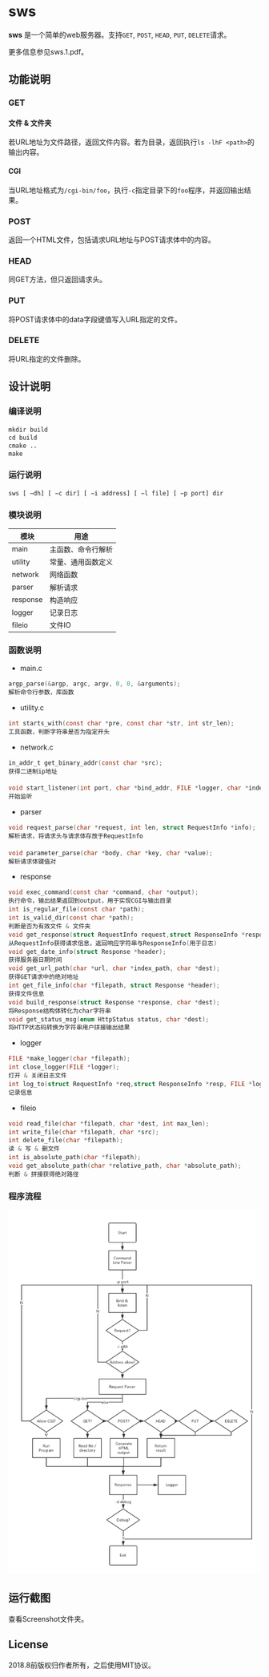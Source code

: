  sws
============
**sws** 是一个简单的web服务器。支持`GET`, `POST`, `HEAD`, `PUT`, `DELETE`请求。

更多信息参见sws.1.pdf。

## 功能说明
### GET
#### 文件 & 文件夹
若URL地址为文件路径，返回文件内容。若为目录，返回执行`ls -lhF <path>`的输出内容。
#### CGI
当URL地址格式为`/cgi-bin/foo`，执行`-c`指定目录下的`foo`程序，并返回输出结果。
### POST
返回一个HTML文件，包括请求URL地址与POST请求体中的内容。
### HEAD
同GET方法，但只返回请求头。
### PUT
将POST请求体中的data字段键值写入URL指定的文件。
### DELETE
将URL指定的文件删除。
## 设计说明
### 编译说明
```shell
mkdir build
cd build
cmake ..
make
```
### 运行说明
```shell
sws [ −dh] [ −c dir] [ −i address] [ −l file] [ −p port] dir
```
### 模块说明

| 模块   | 用途               |
| -------- | ------------------ |
| main     | 主函数、命令行解析 |
| utility  | 常量、通用函数定义 |
| network  | 网络函数           |
| parser   | 解析请求           |
| response | 构造响应           |
| logger   | 记录日志           |
| fileio   | 文件IO             |

### 函数说明
+ main.c
```c
argp_parse(&argp, argc, argv, 0, 0, &arguments);
解析命令行参数，库函数
```
+ utility.c
```c
int starts_with(const char *pre, const char *str, int str_len);
工具函数，判断字符串是否为指定开头
```
+ network.c
```c
in_addr_t get_binary_addr(const char *src);
获得二进制ip地址

void start_listener(int port, char *bind_addr, FILE *logger, char *index_path, char *cgi_path, int debug);
开始监听
```
+ parser
```c
void request_parse(char *request, int len, struct RequestInfo *info);
解析请求，将请求头与请求体存放于RequestInfo

void parameter_parse(char *body, char *key, char *value);
解析请求体键值对
```
+ response
```c
void exec_command(const char *command, char *output);
执行命令，输出结果返回到output，用于实现CGI与输出目录
int is_regular_file(const char *path);
int is_valid_dir(const char *path);
判断是否为有效文件 & 文件夹
void get_response(struct RequestInfo request,struct ResponseInfo *response_info, char *response, char *index_path, char *cgi_path);
从RequestInfo获得请求信息，返回响应字符串与ResponseInfo(用于日志)
void get_date_info(struct Response *header);
获得服务器日期时间
void get_url_path(char *url, char *index_path, char *dest);
获得GET请求中的绝对地址
int get_file_info(char *filepath, struct Response *header);
获得文件信息
void build_response(struct Response *response, char *dest);
将Response结构体转化为char字符串
void get_status_msg(enum HttpStatus status, char *dest);
将HTTP状态码转换为字符串用户拼接输出结果
```
+ logger
```c
FILE *make_logger(char *filepath);
int close_logger(FILE *logger);
打开 & 关闭日志文件
int log_to(struct RequestInfo *req,struct ResponseInfo *resp, FILE *logger) ;
记录信息
```
+ fileio
```c
void read_file(char *filepath, char *dest, int max_len);
int write_file(char *filepath, char *src);
int delete_file(char *filepath);
读 & 写 & 删文件
int is_absolute_path(char *filepath);
void get_absolute_path(char *relative_path, char *absolute_path);
判断 & 拼接获得绝对路径
```
### 程序流程
![Flowchart](flowchart.png)
## 运行截图
查看Screenshot文件夹。
## License
2018.8前版权归作者所有，之后使用MIT协议。
